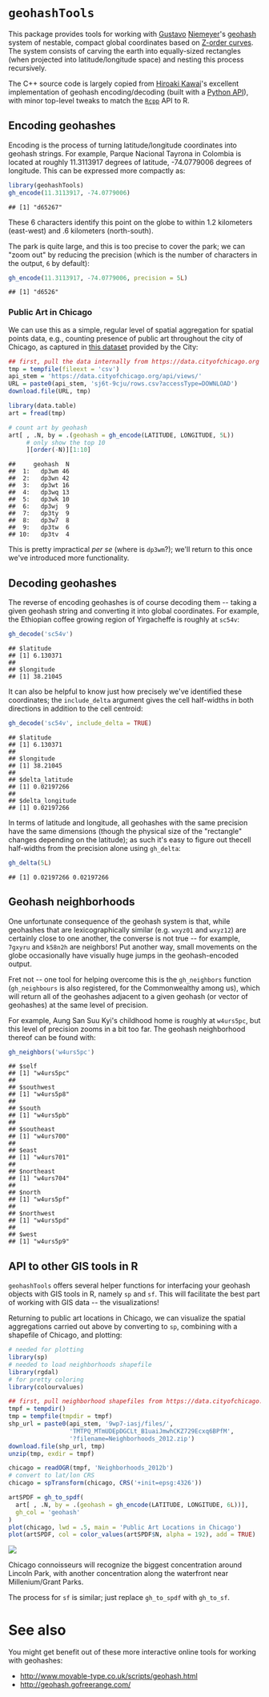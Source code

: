 
`geohashTools`
==============

This package provides tools for working with [Gustavo](https://github.com/niemeyer) [Niemeyer](https://twitter.com/gniemeyer)'s [geohash](https://en.wikipedia.org/wiki/Geohash) system of nestable, compact global coordinates based on [Z-order curves](https://en.wikipedia.org/wiki/Z-order_curve). The system consists of carving the earth into equally-sized rectangles (when projected into latitude/longitude space) and nesting this process recursively.

The C++ source code is largely copied from [Hiroaki Kawai](https://github.com/hkwi)'s excellent implementation of geohash encoding/decoding (built with a [Python API](https://github.com/hkwi/python-geohash)), with minor top-level tweaks to match the [`Rcpp`](http://www.rcpp.org/) API to R.

Encoding geohashes
------------------

Encoding is the process of turning latitude/longitude coordinates into geohash strings. For example, Parque Nacional Tayrona in Colombia is located at roughly 11.3113917 degrees of latitude, -74.0779006 degrees of longitude. This can be expressed more compactly as:

``` r
library(geohashTools)
gh_encode(11.3113917, -74.0779006)
```

    ## [1] "d65267"

These 6 characters identify this point on the globe to within 1.2 kilometers (east-west) and .6 kilometers (north-south).

The park is quite large, and this is too precise to cover the park; we can "zoom out" by reducing the precision (which is the number of characters in the output, `6` by default):

``` r
gh_encode(11.3113917, -74.0779006, precision = 5L)
```

    ## [1] "d6526"

### Public Art in Chicago

We can use this as a simple, regular level of spatial aggregation for spatial points data, e.g., counting presence of public art throughout the city of Chicago, as captured in [this dataset](https://data.cityofchicago.org/Parks-Recreation/Parks-Public-Art/sj6t-9cju) provided by the City:

``` r
## first, pull the data internally from https://data.cityofchicago.org
tmp = tempfile(fileext = 'csv')
api_stem = 'https://data.cityofchicago.org/api/views/'
URL = paste0(api_stem, 'sj6t-9cju/rows.csv?accessType=DOWNLOAD')
download.file(URL, tmp)

library(data.table)
art = fread(tmp)

# count art by geohash
art[ , .N, by = .(geohash = gh_encode(LATITUDE, LONGITUDE, 5L))
     # only show the top 10
     ][order(-N)][1:10]
```

    ##     geohash  N
    ##  1:   dp3wm 46
    ##  2:   dp3wn 42
    ##  3:   dp3wt 16
    ##  4:   dp3wq 13
    ##  5:   dp3wk 10
    ##  6:   dp3wj  9
    ##  7:   dp3ty  9
    ##  8:   dp3w7  8
    ##  9:   dp3tw  6
    ## 10:   dp3tv  4

This is pretty impractical *per se* (where is `dp3wm`?); we'll return to this once we've introduced more functionality.

Decoding geohashes
------------------

The reverse of encoding geohashes is of course decoding them -- taking a given geohash string and converting it into global coordinates. For example, the Ethiopian coffee growing region of Yirgacheffe is roughly at `sc54v`:

``` r
gh_decode('sc54v')
```

    ## $latitude
    ## [1] 6.130371
    ## 
    ## $longitude
    ## [1] 38.21045

It can also be helpful to know just how precisely we've identified these coordinates; the `include_delta` argument gives the cell half-widths in both directions in addition to the cell centroid:

``` r
gh_decode('sc54v', include_delta = TRUE)
```

    ## $latitude
    ## [1] 6.130371
    ## 
    ## $longitude
    ## [1] 38.21045
    ## 
    ## $delta_latitude
    ## [1] 0.02197266
    ## 
    ## $delta_longitude
    ## [1] 0.02197266

In terms of latitude and longitude, all geohashes with the same precision have the same dimensions (though the physical size of the "rectangle" changes depending on the latitude); as such it's easy to figure out thecell half-widths from the precision alone using `gh_delta`:

``` r
gh_delta(5L)
```

    ## [1] 0.02197266 0.02197266

Geohash neighborhoods
---------------------

One unfortunate consequence of the geohash system is that, while geohashes that are lexicographically similar (e.g. `wxyz01` and `wxyz12`) are certainly close to one another, the converse is not true -- for example, `7gxyru` and `k58n2h` are neighbors! Put another way, small movements on the globe occasionally have visually huge jumps in the geohash-encoded output.

Fret not -- one tool for helping overcome this is the `gh_neighbors` function (`gh_neighbours` is also registered, for the Commonwealthy among us), which will return all of the geohashes adjacent to a given geohash (or vector of geohashes) at the same level of precision.

For example, Aung San Suu Kyi's childhood home is roughly at `w4urs5pc`, but this level of precision zooms in a bit too far. The geohash neighborhood thereof can be found with:

``` r
gh_neighbors('w4urs5pc')
```

    ## $self
    ## [1] "w4urs5pc"
    ## 
    ## $southwest
    ## [1] "w4urs5p8"
    ## 
    ## $south
    ## [1] "w4urs5pb"
    ## 
    ## $southeast
    ## [1] "w4urs700"
    ## 
    ## $east
    ## [1] "w4urs701"
    ## 
    ## $northeast
    ## [1] "w4urs704"
    ## 
    ## $north
    ## [1] "w4urs5pf"
    ## 
    ## $northwest
    ## [1] "w4urs5pd"
    ## 
    ## $west
    ## [1] "w4urs5p9"

API to other GIS tools in R
---------------------------

`geohashTools` offers several helper functions for interfacing your geohash objects with GIS tools in R, namely `sp` and `sf`. This will facilitate the best part of working with GIS data -- the visualizations!

Returning to public art locations in Chicago, we can visualize the spatial aggregations carried out above by converting to `sp`, combining with a shapefile of Chicago, and plotting:

``` r
# needed for plotting
library(sp)
# needed to load neighborhoods shapefile
library(rgdal)
# for pretty coloring
library(colourvalues)

## first, pull neighborhood shapefiles from https://data.cityofchicago.org
tmpf = tempdir()
tmp = tempfile(tmpdir = tmpf)
shp_url = paste0(api_stem, '9wp7-iasj/files/', 
                 'TMTPQ_MTmUDEpDGCLt_B1uaiJmwhCKZ729Ecxq6BPfM',
                 '?filename=Neighborhoods_2012.zip')
download.file(shp_url, tmp)
unzip(tmp, exdir = tmpf)

chicago = readOGR(tmpf, 'Neighborhoods_2012b')
# convert to lat/lon CRS
chicago = spTransform(chicago, CRS('+init=epsg:4326'))

artSPDF = gh_to_spdf(
  art[ , .N, by = .(geohash = gh_encode(LATITUDE, LONGITUDE, 6L))],
  gh_col = 'geohash'
)
plot(chicago, lwd = .5, main = 'Public Art Locations in Chicago')
plot(artSPDF, col = color_values(artSPDF$N, alpha = 192), add = TRUE)
```

![](README-chicago_plot-1.png)

Chicago connoisseurs will recognize the biggest concentration around Lincoln Park, with another concentration along the waterfront near Millenium/Grant Parks.

The process for `sf` is similar; just replace `gh_to_spdf` with `gh_to_sf`.

See also
========

You might get benefit out of these more interactive online tools for working with geohashes:

-   <http://www.movable-type.co.uk/scripts/geohash.html>
-   <http://geohash.gofreerange.com/>
